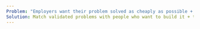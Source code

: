 ```yaml
---
Problem: "Employers want their problem solved as cheaply as possible + Service providers want to maximise the value they get from doing this work. "
Solution: Match validated problems with people who want to build it + then use the IP to commercialise
---
```

